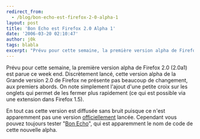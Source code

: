 ```yaml
---
redirect_from:
  - /blog/bon-echo-est-firefox-2-0-alpha-1
layout: post
title: 'Bon Echo est Firefox 2.0 Alpha 1'
date: '2006-03-20 02:10:47'
author: j0k
tags: blabla
excerpt: "Prévu pour cette semaine, la première version alpha de Firefox 2.0 (2.0a1) est parue ce week end. Discrètement lancé, cette version alpha de la Grande version 2.0 de Firefox ne présente pas beaucoup de changement, aux premiers abords.     \nOn note simplement l'ajout d'une petite croix sur les onglets qui permet de les fermer plus rapidement (ce qui est possible      …"
---
```


Prévu pour cette semaine, la première version alpha de Firefox 2.0 (2.0a1) est parue ce week end. Discrètement lancé, cette version alpha de la Grande version 2.0 de Firefox ne présente pas beaucoup de changement, aux premiers abords.
On note simplement l'ajout d'une petite croix sur les onglets qui permet de les fermer plus rapidement (ce qui est possible via une extension dans Firefox 1.5).

En tout cas cette version est diffusée sans bruit puisque ce n'est apparemment pas une version [officiellement](http://weblogs.mozillazine.org/asa/archives/2006/03/releases_1.html) lancée. Cependant vous pouvez toujours tester &quot;[Bon Echo](http://fr.techcrunch.com/2006/03/20/firefox-20-alpha-est-lance/)&quot;, qui est apparemment le nom de code de cette nouvelle alpha.
